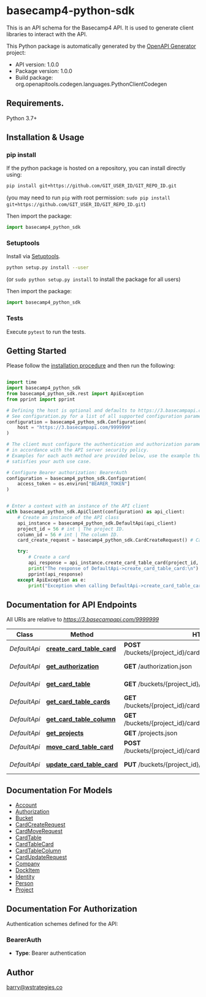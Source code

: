 # basecamp4-python-sdk
This is an API schema for the Basecamp4 API. It is used to generate client libraries to interact with the API.

This Python package is automatically generated by the [OpenAPI Generator](https://openapi-generator.tech) project:

- API version: 1.0.0
- Package version: 1.0.0
- Build package: org.openapitools.codegen.languages.PythonClientCodegen

## Requirements.

Python 3.7+

## Installation & Usage
### pip install

If the python package is hosted on a repository, you can install directly using:

```sh
pip install git+https://github.com/GIT_USER_ID/GIT_REPO_ID.git
```
(you may need to run `pip` with root permission: `sudo pip install git+https://github.com/GIT_USER_ID/GIT_REPO_ID.git`)

Then import the package:
```python
import basecamp4_python_sdk
```

### Setuptools

Install via [Setuptools](http://pypi.python.org/pypi/setuptools).

```sh
python setup.py install --user
```
(or `sudo python setup.py install` to install the package for all users)

Then import the package:
```python
import basecamp4_python_sdk
```

### Tests

Execute `pytest` to run the tests.

## Getting Started

Please follow the [installation procedure](#installation--usage) and then run the following:

```python

import time
import basecamp4_python_sdk
from basecamp4_python_sdk.rest import ApiException
from pprint import pprint

# Defining the host is optional and defaults to https://3.basecampapi.com/9999999
# See configuration.py for a list of all supported configuration parameters.
configuration = basecamp4_python_sdk.Configuration(
    host = "https://3.basecampapi.com/9999999"
)

# The client must configure the authentication and authorization parameters
# in accordance with the API server security policy.
# Examples for each auth method are provided below, use the example that
# satisfies your auth use case.

# Configure Bearer authorization: BearerAuth
configuration = basecamp4_python_sdk.Configuration(
    access_token = os.environ["BEARER_TOKEN"]
)


# Enter a context with an instance of the API client
with basecamp4_python_sdk.ApiClient(configuration) as api_client:
    # Create an instance of the API class
    api_instance = basecamp4_python_sdk.DefaultApi(api_client)
    project_id = 56 # int | The project ID.
    column_id = 56 # int | The column ID.
    card_create_request = basecamp4_python_sdk.CardCreateRequest() # CardCreateRequest | 

    try:
        # Create a card
        api_response = api_instance.create_card_table_card(project_id, column_id, card_create_request)
        print("The response of DefaultApi->create_card_table_card:\n")
        pprint(api_response)
    except ApiException as e:
        print("Exception when calling DefaultApi->create_card_table_card: %s\n" % e)

```

## Documentation for API Endpoints

All URIs are relative to *https://3.basecampapi.com/9999999*

Class | Method | HTTP request | Description
------------ | ------------- | ------------- | -------------
*DefaultApi* | [**create_card_table_card**](docs/DefaultApi.md#create_card_table_card) | **POST** /buckets/{project_id}/card_tables/lists/{column_id}/cards.json | Create a card
*DefaultApi* | [**get_authorization**](docs/DefaultApi.md#get_authorization) | **GET** /authorization.json | Get authorization
*DefaultApi* | [**get_card_table**](docs/DefaultApi.md#get_card_table) | **GET** /buckets/{project_id}/card_tables/{card_table_id}.json | Get card table
*DefaultApi* | [**get_card_table_cards**](docs/DefaultApi.md#get_card_table_cards) | **GET** /buckets/{project_id}/card_tables/lists/{column_id}/cards.json | Get card table cards
*DefaultApi* | [**get_card_table_column**](docs/DefaultApi.md#get_card_table_column) | **GET** /buckets/{project_id}/card_tables/columns/{column_id}.json | Get card table column
*DefaultApi* | [**get_projects**](docs/DefaultApi.md#get_projects) | **GET** /projects.json | Get projects
*DefaultApi* | [**move_card_table_card**](docs/DefaultApi.md#move_card_table_card) | **POST** /buckets/{project_id}/card_tables/cards/{card_id}/moves.json | Move a card
*DefaultApi* | [**update_card_table_card**](docs/DefaultApi.md#update_card_table_card) | **PUT** /buckets/{project_id}/card_tables/cards/{card_id}.json | Update a card


## Documentation For Models

 - [Account](docs/Account.md)
 - [Authorization](docs/Authorization.md)
 - [Bucket](docs/Bucket.md)
 - [CardCreateRequest](docs/CardCreateRequest.md)
 - [CardMoveRequest](docs/CardMoveRequest.md)
 - [CardTable](docs/CardTable.md)
 - [CardTableCard](docs/CardTableCard.md)
 - [CardTableColumn](docs/CardTableColumn.md)
 - [CardUpdateRequest](docs/CardUpdateRequest.md)
 - [Company](docs/Company.md)
 - [DockItem](docs/DockItem.md)
 - [Identity](docs/Identity.md)
 - [Person](docs/Person.md)
 - [Project](docs/Project.md)


<a id="documentation-for-authorization"></a>
## Documentation For Authorization


Authentication schemes defined for the API:
<a id="BearerAuth"></a>
### BearerAuth

- **Type**: Bearer authentication


## Author

barry@wstrategies.co


